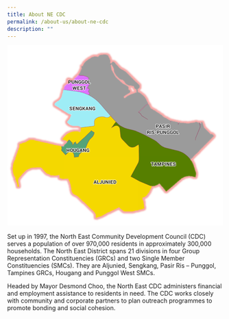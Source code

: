 ```yaml
---
title: About NE CDC
permalink: /about-us/about-ne-cdc
description: ""
---
```

![](/images/North%20East%20District.png)

Set up in 1997, the North East Community Development Council (CDC) serves a population of over 970,000 residents in approximately 300,000 households. The North East District spans 21 divisions in four Group Representation Constituencies (GRCs) and two Single Member Constituencies (SMCs). They are Aljunied, Sengkang, Pasir Ris – Punggol, Tampines GRCs, Hougang and Punggol West SMCs.

Headed by Mayor Desmond Choo, the North East CDC administers financial and employment assistance to residents in need. The CDC works closely with community and corporate partners to plan outreach programmes to promote bonding and social cohesion.